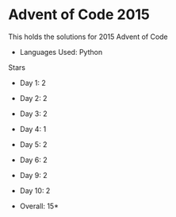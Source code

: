 # Advent of Code 2015

This holds the solutions for 2015 Advent of Code

- Languages Used:  Python

Stars 
- Day 1:   2
- Day 2:   2
- Day 3:   2
- Day 4:   1
- Day 5:   2
- Day 6:   2 
- Day 9:   2
- Day 10: 2

- Overall: 15*

